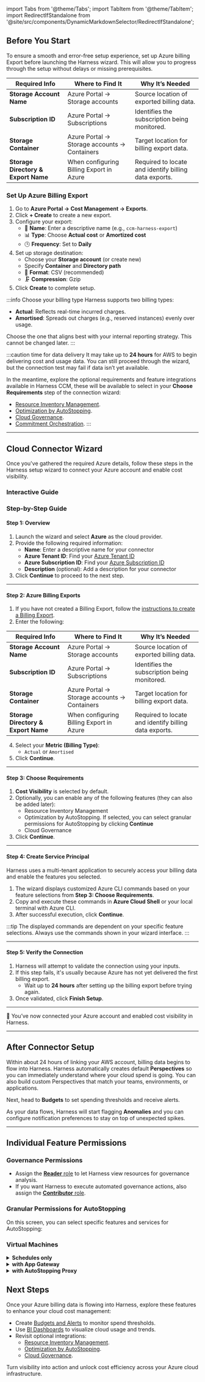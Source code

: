 import Tabs from '@theme/Tabs';
import TabItem from '@theme/TabItem';
import RedirectIfStandalone from '@site/src/components/DynamicMarkdownSelector/RedirectIfStandalone';

<RedirectIfStandalone label="Azure" targetPage="/docs/cloud-cost-management/get-started/dynamic-get-started" />

## Before You Start
To ensure a smooth and error-free setup experience, set up Azure billing Export before launching the Harness wizard. This will allow you to progress through the setup without delays or missing prerequisites.


 | Required Info                       | Where to Find It                             | Why It’s Needed                                       |
 | ----------------------------------- | -------------------------------------------- | ----------------------------------------------------- |
 | **Storage Account Name**            | Azure Portal → Storage accounts              | Source location of exported billing data.             |
 | **Subscription ID**                 | Azure Portal → Subscriptions                 | Identifies the subscription being monitored.          |
 | **Storage Container**               | Azure Portal → Storage accounts → Containers | Target location for billing export data.              |
 | **Storage Directory & Export Name** | When configuring Billing Export in Azure     | Required to locate and identify billing data exports. |
 
### Set Up Azure Billing Export

1. Go to **Azure Portal → Cost Management → Exports**.
2. Click **+ Create** to create a new export.
3. Configure your export:
   - 📝 **Name**: Enter a descriptive name (e.g., `ccm-harness-export`)
   - 📊 **Type**: Choose **Actual cost** or **Amortized cost**
   - 🕒 **Frequency**: Set to **Daily**
4. Set up storage destination:
   - Choose your **Storage account** (or create new)
   - Specify **Container** and **Directory path**
   - 📄 **Format**: CSV (recommended)
   - 🗜️ **Compression**: Gzip
5. Click **Create** to complete setup.


:::info Choose your billing type
Harness supports two billing types:
- **Actual**: Reflects real-time incurred charges.
- **Amortised**: Spreads out charges (e.g., reserved instances) evenly over usage.

Choose the one that aligns best with your internal reporting strategy. This cannot be changed later.
:::

:::caution time for data delivery
It may take up to **24 hours** for AWS to begin delivering cost and usage data. You can still proceed through the wizard, but the connection test may fail if data isn’t yet available.

In the meantime, explore the optional requirements and feature integrations available in Harness CCM, these will be available to select in your **Choose Requirements** step of the connection wizard:

  - [Resource Inventory Management](/docs/cloud-cost-management/use-ccm-cost-reporting/use-ccm-dashboards/view-aws-ec-2-inventory-cost-dashboard/).
  - [Optimization by AutoStopping](/docs/cloud-cost-management/use-ccm-cost-optimization/optimize-cloud-costs-with-intelligent-cloud-auto-stopping-rules/getting-started).
  - [Cloud Governance](/docs/cloud-cost-management/use-ccm-cost-governance/asset-governance/asset-governance).
  - [Commitment Orchestration](/docs/category/commitment-orchestrator).
:::

---

## Cloud Connector Wizard
Once you've gathered the required Azure details, follow these steps in the Harness setup wizard to connect your Azure account and enable cost visibility.

### Interactive Guide
<DocVideo src="https://app.tango.us/app/embed/e313dd8b-99ad-4fb0-a7f3-459d3a3ca5f6?skipCover=false&defaultListView=false&skipBranding=false&makeViewOnly=true&hideAuthorAndDetails=true" title="Add Azure Cloud Cost Connector in Harness"  />

### Step-by-Step Guide

#### Step 1: Overview
1. Launch the wizard and select **Azure** as the cloud provider.
2. Provide the following required information:
   - **Name**: Enter a descriptive name for your connector
   - **Azure Tenant ID**: Find your [Azure Tenant ID](https://learn.microsoft.com/en-us/azure/azure-portal/get-subscription-tenant-id#find-your-microsoft-entra-tenant)
   - **Azure Subscription ID**: Find your [Azure Subscription ID](https://learn.microsoft.com/en-us/azure/azure-portal/get-subscription-tenant-id#find-your-azure-subscription)
   - **Description** (optional): Add a description for your connector
3. Click **Continue** to proceed to the next step.

---

#### Step 2: Azure Billing Exports
1. If you have not created a Billing Export,  follow the [instructions to create a Billing Export](https://learn.microsoft.com/en-us/azure/cost-management-billing/costs/tutorial-export-acm-data).
2. Enter the following:

| Required Info                       | Where to Find It                             | Why It’s Needed                                       |
| ----------------------------------- | -------------------------------------------- | ----------------------------------------------------- |
| **Storage Account Name**            | Azure Portal → Storage accounts              | Source location of exported billing data.             |
| **Subscription ID**                 | Azure Portal → Subscriptions                 | Identifies the subscription being monitored.          |
| **Storage Container**               | Azure Portal → Storage accounts → Containers | Target location for billing export data.              |
| **Storage Directory & Export Name** | When configuring Billing Export in Azure     | Required to locate and identify billing data exports. |
4. Select your **Metric (Billing Type)**:
   * `Actual` or `Amortised`
5. Click **Continue**.



---

#### Step 3: Choose Requirements
1. **Cost Visibility** is selected by default.
2. Optionally, you can enable any of the following features (they can also be added later):
   - Resource Inventory Management
   - Optimization by AutoStopping. If selected, you can select granular permissions for AutoStopping by clicking **Continue**
   - Cloud Governance
3. Click **Continue**.

---

#### Step 4: Create Service Principal

Harness uses a multi-tenant application to securely access your billing data and enable the features you selected.

1. The wizard displays customized Azure CLI commands based on your feature selections from **Step 3: Choose Requirements**.
2. Copy and execute these commands in **Azure Cloud Shell** or your local terminal with Azure CLI.
3. After successful execution, click **Continue**.

:::tip
The displayed commands are dependent on your specific feature selections. Always use the commands shown in your wizard interface.
:::

---

#### Step 5: Verify the Connection
1. Harness will attempt to validate the connection using your inputs.
2. If this step fails, it's usually because Azure has not yet delivered the first billing export.
   - Wait up to **24 hours** after setting up the billing export before trying again.
3. Once validated, click **Finish Setup**.

---

🎉 You’ve now connected your Azure account and enabled cost visibility in Harness.

---

## After Connector Setup

Within about 24 hours of linking your AWS account, billing data begins to flow into Harness. Harness automatically creates default **Perspectives** so you can immediately understand where your cloud spend is going. You can also build custom Perspectives that match your teams, environments, or applications.

Next, head to **Budgets** to set spending thresholds and receive alerts.

As your data flows, Harness will start flagging **Anomalies** and you can configure notification preferences to stay on top of unexpected spikes.

---


## Individual Feature Permissions

### Governance Permissions

- Assign the [**Reader** role](https://docs.azure.cn/en-us/role-based-access-control/built-in-roles/general#reader) to let Harness view resources for governance analysis.
- If you want Harness to execute automated governance actions, also assign the [**Contributor** role](https://docs.azure.cn/en-us/role-based-access-control/built-in-roles/privileged#contributor).

### Granular Permissions for AutoStopping

On this screen, you can select specific features and services for AutoStopping:

### Virtual Machines

<details>
<summary><b>Schedules only</b></summary>

```
// List resource groups
Microsoft.Resources/subscriptions/resourcegroups/read

// List VMs
Microsoft.Compute/virtualMachines/read

// Start VMs
Microsoft.Compute/virtualMachines/start/action

// Stop VMs
Microsoft.Compute/virtualMachines/deallocate/action
```

</details>

<details>
<summary><b>with App Gateway</b></summary>

```
// List virtual networks
Microsoft.Network/virtualNetworks/read

// List subnets
Microsoft.Network/virtualNetworks/subnets/read

// List public IP addresses
Microsoft.Network/publicIPAddresses/read

// List app gateways
Microsoft.Network/applicationGateways/read

// For traffic detection using access logs
Microsoft.Storage/storageAccounts/write

// For traffic detection using access logs
Microsoft.Storage/storageAccounts/read

// For traffic detection using access logs
Microsoft.Storage/storageAccounts/listKeys/action

// Create Azure function for initial warm up
Microsoft.Web/sites/write

// Create Azure function for initial warm up
Microsoft.Web/sites/read

// Create Azure function for initial warm up
Microsoft.Web/sites/config/write

// Create Azure function for initial warm up
Microsoft.Web/sites/functions/write

// Create Azure function for initial warm up
Microsoft.Web/sites/functions/read

// Permissions to create application gateway
Microsoft.Network/applicationGateways/write

// Permissions to create application gateway
Microsoft.Network/virtualNetworks/subnets/join/action

// Permissions to create application gateway
Microsoft.Network/publicIPAddresses/join/action

// Permissions to create application gateway
microsoft.insights/diagnosticSettings/write

// Permissions to create application gateway
Microsoft.Network/networkInterfaces/read

// Needed during warmup
Microsoft.Network/applicationGateways/backendhealth/action
```

</details>

<details>
<summary><b>with AutoStopping Proxy</b></summary>

```
// List virtual networks
Microsoft.Network/virtualNetworks/read

// List subnets
Microsoft.Network/virtualNetworks/subnets/read

// List network security groups
Microsoft.Network/networkSecurityGroups/read

// List security rules
Microsoft.Network/networkSecurityGroups/securityRules/read

// List SSH Keys
Microsoft.Compute/sshPublicKeys/read

// create static IP
Microsoft.Network/publicIPAddresses/write

// Read IP address
Microsoft.Network/publicIPAddresses/read

// Basic permissions to setup VM
Microsoft.Network/networkInterfaces/write

// Basic permissions to setup VM
Microsoft.Network/networkSecurityGroups/join/action

// Basic permissions to setup VM
Microsoft.Network/virtualNetworks/subnets/join/action

// Basic permissions to setup VM
Microsoft.Network/networkInterfaces/read

// Basic permissions to setup VM
Microsoft.Network/networkInterfaces/join/action

// Create VM
Microsoft.Compute/virtualMachines/write

// Delete proxy VM
Microsoft.Compute/virtualMachines/delete

// Delete public IP allocated for proxy
Microsoft.Network/publicIPAddresses/delete

// Delete proxy network interface
Microsoft.Network/networkInterfaces/delete

// Delete OS disk of proxy
Microsoft.Compute/disks/delete
```

</details>

## Next Steps
Once your Azure billing data is flowing into Harness, explore these features to enhance your cloud cost management:

- Create [Budgets and Alerts](/docs/cloud-cost-management/use-ccm-cost-governance/ccm-budgets/create-a-budget) to monitor spend thresholds.
- Use [BI Dashboards](/docs/cloud-cost-management/use-ccm-cost-reporting/use-ccm-dashboards/access-ccm-dashboards) to visualize cloud usage and trends.
- Revisit optional integrations:
  - [Resource Inventory Management](/docs/cloud-cost-management/use-ccm-cost-reporting/use-ccm-dashboards/azure-cost-dashboard/).
  - [Optimization by AutoStopping](/docs/cloud-cost-management/use-ccm-cost-optimization/optimize-cloud-costs-with-intelligent-cloud-auto-stopping-rules/getting-started).
  - [Cloud Governance](/docs/cloud-cost-management/use-ccm-cost-governance/asset-governance/asset-governance).

Turn visibility into action and unlock cost efficiency across your Azure cloud infrastructure.